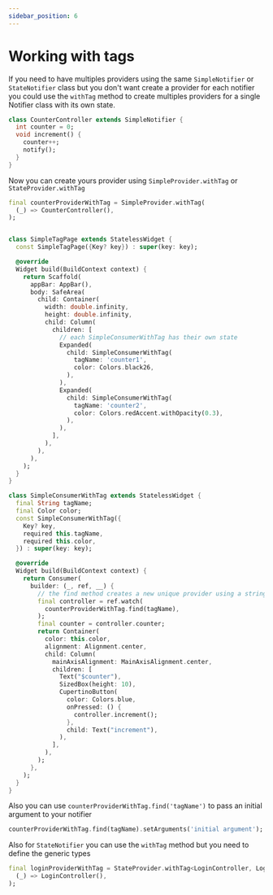 ```yaml
---
sidebar_position: 6
---
```


# Working with tags

If you need to have multiples providers using the same `SimpleNotifier` or `StateNotifier` class but you don't want create a provider for each notifier you could use the `withTag` method to create multiples providers for a single Notifier class with its own state.

```dart
class CounterController extends SimpleNotifier {
  int counter = 0;
  void increment() {
    counter++;
    notify();
  }
}
```

Now you can create yours provider using `SimpleProvider.withTag` or `StateProvider.withTag`

```dart {1-3,21-24,27-30,55,69}
final counterProviderWithTag = SimpleProvider.withTag(
  (_) => CounterController(),
);


class SimpleTagPage extends StatelessWidget {
  const SimpleTagPage({Key? key}) : super(key: key);

  @override
  Widget build(BuildContext context) {
    return Scaffold(
      appBar: AppBar(),
      body: SafeArea(
        child: Container(
          width: double.infinity,
          height: double.infinity,
          child: Column(
            children: [
              // each SimpleConsumerWithTag has their own state
              Expanded(
                child: SimpleConsumerWithTag(
                  tagName: 'counter1',
                  color: Colors.black26,
                ),
              ),
              Expanded(
                child: SimpleConsumerWithTag(
                  tagName: 'counter2',
                  color: Colors.redAccent.withOpacity(0.3),
                ),
              ),
            ],
          ),
        ),
      ),
    );
  }
}

class SimpleConsumerWithTag extends StatelessWidget {
  final String tagName;
  final Color color;
  const SimpleConsumerWithTag({
    Key? key,
    required this.tagName,
    required this.color,
  }) : super(key: key);

  @override
  Widget build(BuildContext context) {
    return Consumer(
      builder: (_, ref, __) {
        // the find method creates a new unique provider using a string as key
        final controller = ref.watch(
          counterProviderWithTag.find(tagName),
        );
        final counter = controller.counter;
        return Container(
          color: this.color,
          alignment: Alignment.center,
          child: Column(
            mainAxisAlignment: MainAxisAlignment.center,
            children: [
              Text("$counter"),
              SizedBox(height: 10),
              CupertinoButton(
                color: Colors.blue,
                onPressed: () {
                  controller.increment();
                },
                child: Text("increment"),
              ),
            ],
          ),
        );
      },
    );
  }
}
```

Also you can use `counterProviderWithTag.find('tagName')` to pass an initial argument to your notifier

```dart
counterProviderWithTag.find(tagName).setArguments('initial argument');
```

Also for `StateNotifier` you can use the `withTag` method but you need to define the generic types
```dart
final loginProviderWithTag = StateProvider.withTag<LoginController, LoginState>(
  (_) => LoginController(),
);
```